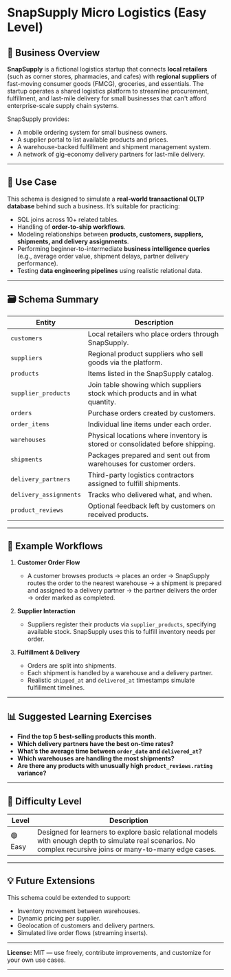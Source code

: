 # SnapSupply Micro Logistics (Easy Level)

## 🏢 Business Overview

**SnapSupply** is a fictional logistics startup that connects **local retailers** (such as corner stores, pharmacies, and cafes) with **regional suppliers** of fast-moving consumer goods (FMCG), groceries, and essentials. The startup operates a shared logistics platform to streamline procurement, fulfillment, and last-mile delivery for small businesses that can't afford enterprise-scale supply chain systems.

SnapSupply provides:
- A mobile ordering system for small business owners.
- A supplier portal to list available products and prices.
- A warehouse-backed fulfillment and shipment management system.
- A network of gig-economy delivery partners for last-mile delivery.

---

## 🎯 Use Case

This schema is designed to simulate a **real-world transactional OLTP database** behind such a business. It’s suitable for practicing:

- SQL joins across 10+ related tables.
- Handling of **order-to-ship workflows**.
- Modeling relationships between **products, customers, suppliers, shipments, and delivery assignments**.
- Performing beginner-to-intermediate **business intelligence queries** (e.g., average order value, shipment delays, partner delivery performance).
- Testing **data engineering pipelines** using realistic relational data.

---

## 🗃️ Schema Summary

| Entity              | Description |
|---------------------|-------------|
| `customers`         | Local retailers who place orders through SnapSupply. |
| `suppliers`         | Regional product suppliers who sell goods via the platform. |
| `products`          | Items listed in the SnapSupply catalog. |
| `supplier_products` | Join table showing which suppliers stock which products and in what quantity. |
| `orders`            | Purchase orders created by customers. |
| `order_items`       | Individual line items under each order. |
| `warehouses`        | Physical locations where inventory is stored or consolidated before shipping. |
| `shipments`         | Packages prepared and sent out from warehouses for customer orders. |
| `delivery_partners` | Third-party logistics contractors assigned to fulfill shipments. |
| `delivery_assignments` | Tracks who delivered what, and when. |
| `product_reviews`   | Optional feedback left by customers on received products. |

---

## 🧩 Example Workflows

1. **Customer Order Flow**
   - A customer browses products → places an order → SnapSupply routes the order to the nearest warehouse → a shipment is prepared and assigned to a delivery partner → the partner delivers the order → order marked as completed.

2. **Supplier Interaction**
   - Suppliers register their products via `supplier_products`, specifying available stock. SnapSupply uses this to fulfill inventory needs per order.

3. **Fulfillment & Delivery**
   - Orders are split into shipments.
   - Each shipment is handled by a warehouse and a delivery partner.
   - Realistic `shipped_at` and `delivered_at` timestamps simulate fulfillment timelines.

---

## 📊 Suggested Learning Exercises

- **Find the top 5 best-selling products this month.**
- **Which delivery partners have the best on-time rates?**
- **What’s the average time between `order_date` and `delivered_at`?**
- **Which warehouses are handling the most shipments?**
- **Are there any products with unusually high `product_reviews.rating` variance?**

---

## 🔖 Difficulty Level

| Level | Description |
|-------|-------------|
| 🟢 Easy | Designed for learners to explore basic relational models with enough depth to simulate real scenarios. No complex recursive joins or many-to-many edge cases. |

---

## 💡 Future Extensions

This schema could be extended to support:
- Inventory movement between warehouses.
- Dynamic pricing per supplier.
- Geolocation of customers and delivery partners.
- Simulated live order flows (streaming inserts).

---

**License:** MIT — use freely, contribute improvements, and customize for your own use cases.

---

